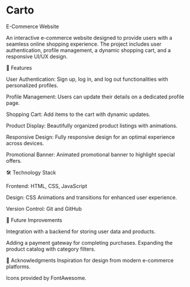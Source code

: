 # Carto
 E-Commerce Website

An interactive e-commerce website designed to provide users with a seamless online shopping experience. The project includes user authentication, profile management, a dynamic shopping cart, and a responsive UI/UX design.

🚀 Features

User Authentication: Sign up, log in, and log out functionalities with personalized profiles.

Profile Management: Users can update their details on a dedicated profile page.

Shopping Cart: Add items to the cart with dynamic updates.

Product Display: Beautifully organized product listings with animations.

Responsive Design: Fully responsive design for an optimal experience across devices.

Promotional Banner: Animated promotional banner to highlight special offers.

🛠️ Technology Stack

Frontend: HTML, CSS, JavaScript

Design: CSS Animations and transitions for enhanced user experience.

Version Control: Git and GitHub

🎯 Future Improvements

Integration with a backend for storing user data and products.

Adding a payment gateway for completing purchases.
Expanding the product catalog with category filters.

🤝 Acknowledgments
Inspiration for design from modern e-commerce platforms.

Icons provided by FontAwesome.

